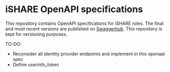 # iSHARE OpenAPI specifications
This repository contains OpenAPI specifications for iSHARE roles. The final and most recent versions are published on [Swaggerhub](https://app.swaggerhub.com/apis/iSHARE). This repository is kept for versioning purposes.

TO-DO:
- Reconsider all identity provider endpoints and implement in this openapi spec
- Define userinfo_token